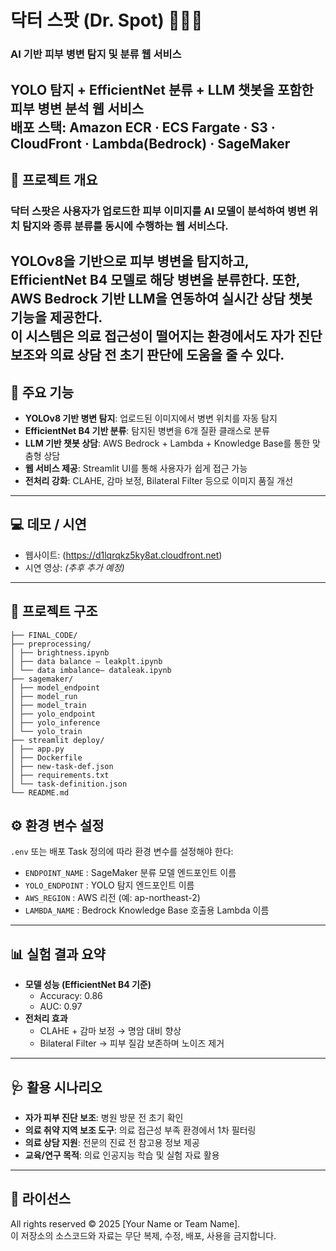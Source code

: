 # 닥터 스팟 (Dr. Spot) 🔬👨‍⚕️
### AI 기반 피부 병변 탐지 및 분류 웹 서비스  
YOLO 탐지 + EfficientNet 분류 + LLM 챗봇을 포함한 피부 병변 분석 웹 서비스  
**배포 스택:** Amazon ECR · ECS Fargate · S3 · CloudFront · Lambda(Bedrock) · SageMaker
---
## 📌 프로젝트 개요
### 닥터 스팟은 사용자가 업로드한 피부 이미지를 AI 모델이 분석하여 **병변 위치 탐지**와 **종류 분류**를 동시에 수행하는 웹 서비스다.  
YOLOv8을 기반으로 피부 병변을 탐지하고, EfficientNet B4 모델로 해당 병변을 분류한다. 또한, AWS Bedrock 기반 LLM을 연동하여 **실시간 상담 챗봇** 기능을 제공한다.  
이 시스템은 의료 접근성이 떨어지는 환경에서도 **자가 진단 보조**와 **의료 상담 전 초기 판단**에 도움을 줄 수 있다.
---
## 🚀 주요 기능
- **YOLOv8 기반 병변 탐지**: 업로드된 이미지에서 병변 위치를 자동 탐지  
- **EfficientNet B4 기반 분류**: 탐지된 병변을 6개 질환 클래스로 분류  
- **LLM 기반 챗봇 상담**: AWS Bedrock + Lambda + Knowledge Base를 통한 맞춤형 상담  
- **웹 서비스 제공**: Streamlit UI를 통해 사용자가 쉽게 접근 가능  
- **전처리 강화**: CLAHE, 감마 보정, Bilateral Filter 등으로 이미지 품질 개선  
---
## 💻 데모 / 시연
- 웹사이트: (https://d1lqrqkz5ky8at.cloudfront.net)  
- 시연 영상: *(추후 추가 예정)*  
---
## 📂 프로젝트 구조
```
├── FINAL_CODE/
├── preprocessing/
│ ├── brightness.ipynb
│ ├── data balance – leakplt.ipynb
│ └── data imbalance– dataleak.ipynb
├── sagemaker/
│ ├── model_endpoint
│ ├── model_run
│ ├── model_train
│ ├── yolo_endpoint
│ ├── yolo_inference
│ └── yolo_train
├── streamlit deploy/
│ ├── app.py
│ ├── Dockerfile
│ ├── new-task-def.json
│ ├── requirements.txt
│ └── task-definition.json
└── README.md
```

## ⚙️ 환경 변수 설정
`.env` 또는 배포 Task 정의에 따라 환경 변수를 설정해야 한다:
- `ENDPOINT_NAME` : SageMaker 분류 모델 엔드포인트 이름  
- `YOLO_ENDPOINT` : YOLO 탐지 엔드포인트 이름  
- `AWS_REGION` : AWS 리전 (예: ap-northeast-2)  
- `LAMBDA_NAME` : Bedrock Knowledge Base 호출용 Lambda 이름  
---
## 📊 실험 결과 요약
- **모델 성능 (EfficientNet B4 기준)**  
  - Accuracy: 0.86  
  - AUC: 0.97  
- **전처리 효과**  
  - CLAHE + 감마 보정 → 명암 대비 향상  
  - Bilateral Filter → 피부 질감 보존하며 노이즈 제거  
---
## 🩺 활용 시나리오
- **자가 피부 진단 보조**: 병원 방문 전 초기 확인  
- **의료 취약 지역 보조 도구**: 의료 접근성 부족 환경에서 1차 필터링  
- **의료 상담 지원**: 전문의 진료 전 참고용 정보 제공  
- **교육/연구 목적**: 의료 인공지능 학습 및 실험 자료 활용  
---
## 📜 라이선스
All rights reserved © 2025 [Your Name or Team Name].  
이 저장소의 소스코드와 자료는 무단 복제, 수정, 배포, 사용을 금지합니다.
